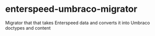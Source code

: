 # enterspeed-umbraco-migrator
Migrator that that takes Enterspeed data and converts it into Umbraco doctypes and content

